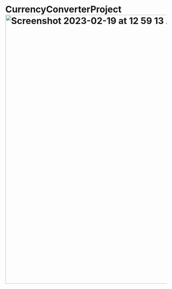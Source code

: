 # CurrencyConverterProject<img width="841" alt="Screenshot 2023-02-19 at 12 59 13 AM" src="https://user-images.githubusercontent.com/87054001/219938757-5cf32e77-6c25-493d-9b0e-93462a6f9eba.png">
